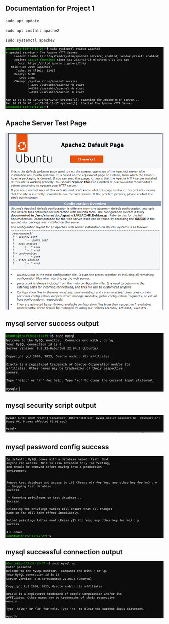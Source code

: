 ## Documentation for Project 1

`sudo apt update`

`sudo apt install apache2`

`sudo systemctl apache2`

![apache-server-success](./Images/apache_server_success.png)

## Apache Server Test Page
![apache-server-Test-Page](./Images/apache_server_test_page.png)

## mysql server success output
![apache-server-Test-Page](./Images/mysql_installation_success.png)

## mysql security script output
![security-script-for-mysql](./Images/mysql_security_script.png)

## mysql password config success
![successful-mysql-password-config-output](./Images/mysql_password_config_success.png)

## mysql successful connection output
![mysql-connection-successful](./Images/mysql_successful_connection.png)
